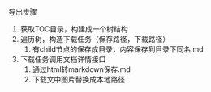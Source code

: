 
导出步骤

1. 获取TOC目录，构建成一个树结构
2. 遍历树，构造下载任务（保存路径，下载路径）
   1. 有child节点的保存成目录，内容保存到目录下同名.md
3. 下载任务调用文档详情接口
   1. 通过html转markdown保存.md
   2. 下载文中图片替换成本地路径